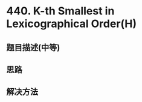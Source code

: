 
# 440. K-th Smallest in Lexicographical Order(H)

[]()

## 题目描述(中等)

## 思路

## 解决方法

### 

```java

```
